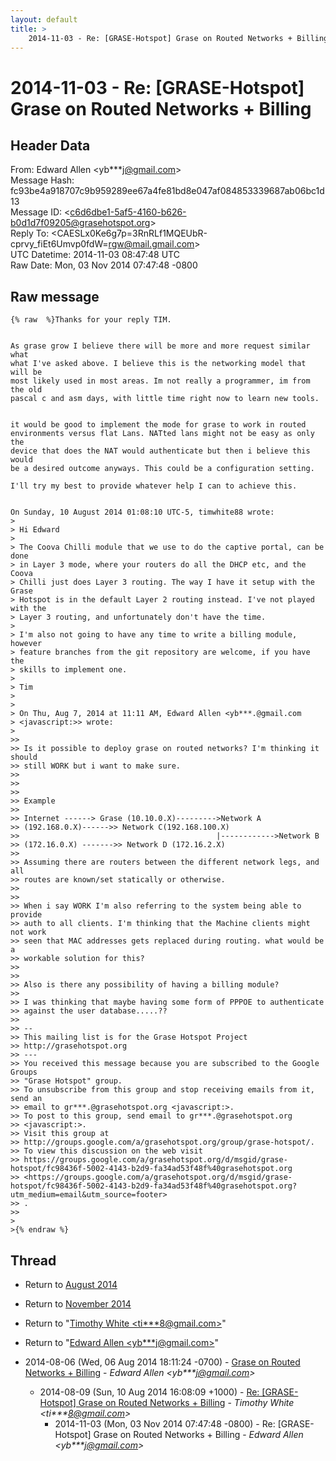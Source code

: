 ```yaml
---
layout: default
title: >
    2014-11-03 - Re: [GRASE-Hotspot] Grase on Routed Networks + Billing
---
```


# 2014-11-03 - Re: [GRASE-Hotspot] Grase on Routed Networks + Billing

## Header Data

From: Edward Allen \<yb***j@gmail.com\><br>
Message Hash: fc93be4a918707c9b959289ee67a4fe81bd8e047af084853339687ab06bc1d13<br>
Message ID: \<c6d6dbe1-5af5-4160-b626-b0d1d7f09205@grasehotspot.org\><br>
Reply To: \<CAESLx0Ke6g7p=3RnRLf1MQEUbR-cprvy_fiEt6Umvp0fdW=rgw@mail.gmail.com\><br>
UTC Datetime: 2014-11-03 08:47:48 UTC<br>
Raw Date: Mon, 03 Nov 2014 07:47:48 -0800<br>

## Raw message

```
{% raw  %}Thanks for your reply TIM.


As grase grow I believe there will be more and more request similar what 
what I've asked above. I believe this is the networking model that will be 
most likely used in most areas. Im not really a programmer, im from the old 
pascal c and asm days, with little time right now to learn new tools.


it would be good to implement the mode for grase to work in routed 
environments versus flat Lans. NATted lans might not be easy as only the 
device that does the NAT would authenticate but then i believe this would 
be a desired outcome anyways. This could be a configuration setting.

I'll try my best to provide whatever help I can to achieve this.


On Sunday, 10 August 2014 01:08:10 UTC-5, timwhite88 wrote:
>
> Hi Edward
>
> The Coova Chilli module that we use to do the captive portal, can be done 
> in Layer 3 mode, where your routers do all the DHCP etc, and the Coova 
> Chilli just does Layer 3 routing. The way I have it setup with the Grase 
> Hotspot is in the default Layer 2 routing instead. I've not played with the 
> Layer 3 routing, and unfortunately don't have the time.
>
> I'm also not going to have any time to write a billing module, however 
> feature branches from the git repository are welcome, if you have the 
> skills to implement one.
>
> Tim
>
>
> On Thu, Aug 7, 2014 at 11:11 AM, Edward Allen <yb***.@gmail.com 
> <javascript:>> wrote:
>
>>
>> Is it possible to deploy grase on routed networks? I'm thinking it should 
>> still WORK but i want to make sure.
>>
>>
>>
>> Example
>>
>> Internet ------> Grase (10.10.0.X)--------->Network A 
>> (192.168.0.X)------>> Network C(192.168.100.X)
>>                                            |------------>Network B 
>> (172.16.0.X) ------->> Network D (172.16.2.X)
>>
>> Assuming there are routers between the different network legs, and all 
>> routes are known/set statically or otherwise.
>>
>>
>> When i say WORK I'm also referring to the system being able to provide 
>> auth to all clients. I'm thinking that the Machine clients might not work 
>> seen that MAC addresses gets replaced during routing. what would be a 
>> workable solution for this?
>>
>>
>> Also is there any possibility of having a billing module?
>>
>> I was thinking that maybe having some form of PPPOE to authenticate 
>> against the user database.....??
>>  
>> -- 
>> This mailing list is for the Grase Hotspot Project 
>> http://grasehotspot.org
>> --- 
>> You received this message because you are subscribed to the Google Groups 
>> "Grase Hotspot" group.
>> To unsubscribe from this group and stop receiving emails from it, send an 
>> email to gr***.@grasehotspot.org <javascript:>.
>> To post to this group, send email to gr***.@grasehotspot.org 
>> <javascript:>.
>> Visit this group at 
>> http://groups.google.com/a/grasehotspot.org/group/grase-hotspot/.
>> To view this discussion on the web visit 
>> https://groups.google.com/a/grasehotspot.org/d/msgid/grase-hotspot/fc98436f-5002-4143-b2d9-fa34ad53f48f%40grasehotspot.org 
>> <https://groups.google.com/a/grasehotspot.org/d/msgid/grase-hotspot/fc98436f-5002-4143-b2d9-fa34ad53f48f%40grasehotspot.org?utm_medium=email&utm_source=footer>
>> .
>>
>
>{% endraw %}
```

## Thread

+ Return to [August 2014](/archive/2014/08)
+ Return to [November 2014](/archive/2014/11)

+ Return to "[Timothy White <ti***8<span>@</span>gmail.com>](/authors/ti___8_at_gmail_com)"
+ Return to "[Edward Allen <yb***j<span>@</span>gmail.com>](/authors/yb___j_at_gmail_com)"

+ 2014-08-06 (Wed, 06 Aug 2014 18:11:24 -0700) - [Grase on Routed Networks + Billing](/archive/2014/08/1f2517ce4de76771ec12c69912a904159f5957a1e9b6b55b9b093d36ec440b56) - _Edward Allen \<yb***j@gmail.com\>_
  + 2014-08-09 (Sun, 10 Aug 2014 16:08:09 +1000) - [Re: [GRASE-Hotspot] Grase on Routed Networks + Billing](/archive/2014/08/65b30bb8d58c79aa7a890f4f8db074ebed3da6143e63557068deec28570b9d39) - _Timothy White \<ti***8@gmail.com\>_
    + 2014-11-03 (Mon, 03 Nov 2014 07:47:48 -0800) - Re: [GRASE-Hotspot] Grase on Routed Networks + Billing - _Edward Allen \<yb***j@gmail.com\>_

